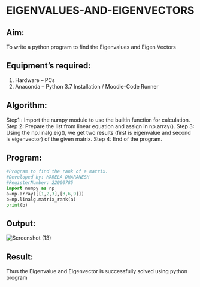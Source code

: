 # EIGENVALUES-AND-EIGENVECTORS
## Aim:
To write a python program to find the Eigenvalues and Eigen Vectors
## Equipment’s required:
1. 	Hardware – PCs
2. 	Anaconda – Python 3.7 Installation / Moodle-Code Runner
## Algorithm:
Step1 : Import the numpy module to use the builtin function for calculation.
Step 2: Prepare the list from linear equation and assign in np.array().
Step 3: Using the np.linalg.eig(), we get two results (first is eigenvalue and second is eigenvector) of the given matrix.
Step 4: End of the program.

## Program:
```python
#Program to find the rank of a matrix.
#Developed by: MARELA DHARANESH
#RegisterNumber: 22000785
import numpy as np
a=np.array([[1,2,3],[3,6,9]])
b=np.linalg.matrix_rank(a)
print(b)
```

## Output:
![Screenshot (13)](https://user-images.githubusercontent.com/118707669/211201028-3d69a7e2-ccae-4be1-9dec-4322752299f8.png)

## Result:
Thus the Eigenvalue and Eigenvector is successfully solved using python program
